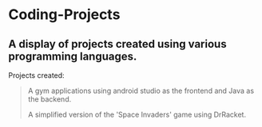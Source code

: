 # Coding-Projects

## A display of projects created using various programming languages.

Projects created:

> A gym applications using android studio as the frontend and Java as the backend.
>
> A simplified version of the 'Space Invaders' game using DrRacket. 
